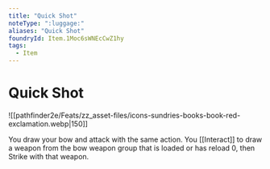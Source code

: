```yaml
---
title: "Quick Shot"
noteType: ":luggage:"
aliases: "Quick Shot"
foundryId: Item.1Moc6sWNEcCwZ1hy
tags:
  - Item
---
```


# Quick Shot
![[pathfinder2e/Feats/zz_asset-files/icons-sundries-books-book-red-exclamation.webp|150]]

You draw your bow and attack with the same action. You [[Interact]] to draw a weapon from the bow weapon group that is loaded or has reload 0, then Strike with that weapon.
